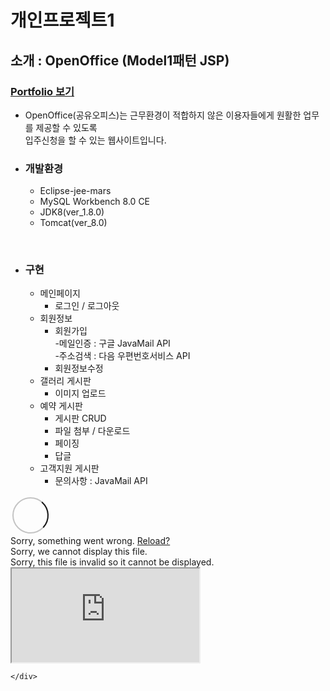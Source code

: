 # 개인프로젝트1

## 소개 : OpenOffice (Model1패턴 JSP)
### <a href="https://github.com/singhasla/ITwill_myProject/blob/master/Portfolio1.pdf">Portfolio 보기</a>
   - OpenOffice(공유오피스)는 근무환경이 적합하지 않은 이용자들에게 원활한 업무를 제공할 수 있도록<br>
   입주신청을 할 수 있는 웹사이트입니다.
   
   - ### 개발환경
      + Eclipse-jee-mars
      + MySQL Workbench 8.0 CE
      + JDK8(ver_1.8.0)
      + Tomcat(ver_8.0)
<Br>
   
   - ### 구현
      + 메인페이지
         * 로그인 / 로그아웃
      + 회원정보
         * 회원가입<Br>
            -메일인증 : 구글 JavaMail API<Br>
            -주소검색 : 다음 우편번호서비스 API<Br>
         * 회원정보수정
      + 갤러리 게시판
         * 이미지 업로드
      + 예약 게시판
         * 게시판 CRUD
         * 파일 첨부 / 다운로드
         * 페이징
         * 답글
      + 고객지원 게시판
         * 문의사항 : JavaMail API

<div itemprop="text" class="Box-body p-0 blob-wrapper data type-text  gist-border-0">
      
  <div class="render-wrapper ">
    <div class="render-container is-render-pending js-render-target  "
      data-identity="368ef490-1ae7-4475-b35f-fcf273d8f8ec"
      data-host="https://render.githubusercontent.com"
      data-type="pdf">
      <svg viewBox="0 0 16 16" fill="none" style="box-sizing: content-box; color: var(--color-icon-primary);" class="octospinner mx-auto" width="64" height="64">
  <circle cx="8" cy="8" r="7" stroke="currentColor" stroke-opacity="0.25" stroke-width="2" vector-effect="non-scaling-stroke" />
  <path d="M15 8a7.002 7.002 0 00-7-7" stroke="currentColor" stroke-width="2" stroke-linecap="round" vector-effect="non-scaling-stroke">
    <animateTransform attributeName="transform" type="rotate" from="0 8 8" to="360 8 8" dur="1s" repeatCount="indefinite" />
  </path>
</svg>
      <div class="render-viewer-error">Sorry, something went wrong. <a href="https://github.com/singhasla/myProject_1/blob/master/Portfolio1.pdf">Reload?</a></div>
      <div class="render-viewer-fatal">Sorry, we cannot display this file.</div>
      <div class="render-viewer-invalid">Sorry, this file is invalid so it cannot be displayed.</div>
      <iframe class="render-viewer " src="https://render.githubusercontent.com/view/pdf?color_mode=light&amp;commit=240a99ef6d7ed2987ba619c9521b914d25d655c5&amp;enc_url=68747470733a2f2f7261772e67697468756275736572636f6e74656e742e636f6d2f73696e676861736c612f6d7950726f6a6563745f312f323430613939656636643765643239383762613631396339353231623931346432356436353563352f506f7274666f6c696f312e706466&amp;nwo=singhasla%2FmyProject_1&amp;path=Portfolio1.pdf&amp;repository_id=323519676&amp;repository_type=Repository#368ef490-1ae7-4475-b35f-fcf273d8f8ec" sandbox="allow-scripts allow-same-origin allow-top-navigation" title="File display">
          Viewer requires iframe.
      </iframe>
    </div>
  </div>

  </div>

    </div>
